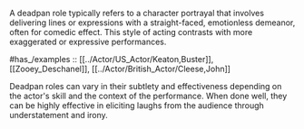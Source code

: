 
A deadpan role typically refers to a character portrayal that involves delivering lines or expressions with a straight-faced, emotionless demeanor, often for comedic effect. This style of acting contrasts with more exaggerated or expressive performances. 

#has_/examples :: [[../Actor/US_Actor/Keaton,Buster]], [[Zooey_Deschanel]], [[../Actor/British_Actor/Cleese,John]] 

Deadpan roles can vary in their subtlety and effectiveness depending on the actor's skill and the context of the performance. When done well, they can be highly effective in eliciting laughs from the audience through understatement and irony.

